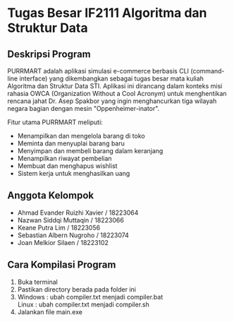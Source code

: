 # **Tugas Besar IF2111 Algoritma dan Struktur Data**

## Deskripsi Program
PURRMART adalah aplikasi simulasi e-commerce berbasis CLI (command-line interface) yang dikembangkan sebagai tugas besar mata kuliah Algoritma dan Struktur Data STI. Aplikasi ini dirancang dalam konteks misi rahasia OWCA (Organization Without a Cool Acronym) untuk menghentikan rencana jahat Dr. Asep Spakbor yang ingin menghancurkan tiga wilayah negara bagian dengan mesin "Oppenheimer-inator".

Fitur utama PURRMART meliputi:
- Menampilkan dan mengelola barang di toko
- Meminta dan menyuplai barang baru
- Menyimpan dan membeli barang dalam keranjang
- Menampilkan riwayat pembelian
- Membuat dan menghapus wishlist
- Sistem kerja untuk menghasilkan uang

## Anggota Kelompok
- Ahmad Evander Ruizhi Xavier	/ 18223064
- Nazwan Siddqi Muttaqin	/ 18223066
- Keane Putra Lim	/ 18223056
- Sebastian Albern Nugroho	/ 18223074
- Joan Melkior Silaen	/ 18223102

## Cara Kompilasi Program
1. Buka terminal
2. Pastikan directory berada pada folder ini
3. Windows : ubah compiler.txt menjadi compiler.bat\
   Linux : ubah compiler.txt menjadi compiler.sh
5. Jalankan file main.exe 
